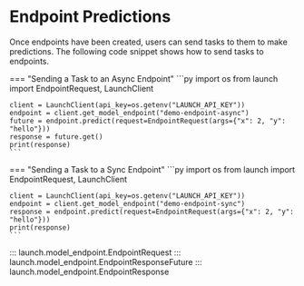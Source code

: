 # Endpoint Predictions

Once endpoints have been created, users can send tasks to them to make
predictions. The following code snippet shows how to send tasks to endpoints.


=== "Sending a Task to an Async Endpoint"
    ```py
    import os
    from launch import EndpointRequest, LaunchClient

    client = LaunchClient(api_key=os.getenv("LAUNCH_API_KEY"))
    endpoint = client.get_model_endpoint("demo-endpoint-async")
    future = endpoint.predict(request=EndpointRequest(args={"x": 2, "y": "hello"}))
    response = future.get()
    print(response)
    ```

=== "Sending a Task to a Sync Endpoint"
    ```py
    import os
    from launch import EndpointRequest, LaunchClient

    client = LaunchClient(api_key=os.getenv("LAUNCH_API_KEY"))
    endpoint = client.get_model_endpoint("demo-endpoint-sync")
    response = endpoint.predict(request=EndpointRequest(args={"x": 2, "y": "hello"}))
    print(response)
    ```

::: launch.model_endpoint.EndpointRequest
::: launch.model_endpoint.EndpointResponseFuture
::: launch.model_endpoint.EndpointResponse
